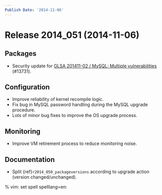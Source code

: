 ```yaml
---
Publish Date: '2014-11-06'
---
```


# Release 2014_051 (2014-11-06)

## Packages

- Security update for [GLSA 201411-02  / MySQL: Multiple vulnerabilities](http://www.gentoo.org/security/en/glsa/glsa-201411-02.xml) (#13731).

## Configuration

- Improve reliability of kernel recompile logic.
- Fix bug in MySQL password handling during the MySQL upgrade procedure.
- Lots of minor bug fixes to improve the OS upgrade process.

## Monitoring

- Improve VM retirement process to reduce monitoring noise.

## Documentation

- Split {ref}`r2014_050_packageversions` according to upgrade action (version
  changed/unchanged).

% vim: set spell spelllang=en:

